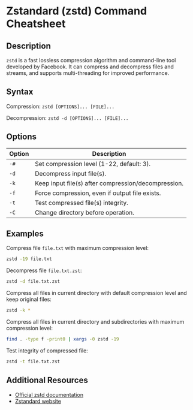 # Zstandard (zstd) Command Cheatsheet

## Description

`zstd` is a fast lossless compression algorithm and command-line tool developed by Facebook. It can compress and decompress files and streams, and supports multi-threading for improved performance.

## Syntax

Compression: `zstd [OPTIONS]... [FILE]...`

Decompression: `zstd -d [OPTIONS]... [FILE]...`

## Options

| Option | Description                                         |
| ------ | --------------------------------------------------- |
| `-#`   | Set compression level (1-22, default: 3).           |
| `-d`   | Decompress input file(s).                           |
| `-k`   | Keep input file(s) after compression/decompression. |
| `-f`   | Force compression, even if output file exists.      |
| `-t`   | Test compressed file(s) integrity.                  |
| `-C`   | Change directory before operation.                  |

## Examples

Compress file `file.txt` with maximum compression level:

```bash
zstd -19 file.txt
```

Decompress file `file.txt.zst`:

```bash
zstd -d file.txt.zst
```

Compress all files in current directory with default compression level and keep original files:

```bash
zstd -k *
```

Compress all files in current directory and subdirectories with maximum compression level:

```bash
find . -type f -print0 | xargs -0 zstd -19
```

Test integrity of compressed file:

```bash
zstd -t file.txt.zst
```

## Additional Resources

- [Official zstd documentation](https://github.com/facebook/zstd/blob/dev/README.md)
- [Zstandard website](https://facebook.github.io/zstd/)
